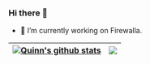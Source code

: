 ### Hi there 👋

<!--
**CoderQuinn/CoderQuinn** is a ✨ _special_ ✨ repository because its `README.md` (this file) appears on your GitHub profile.

Here are some ideas to get you started:

- 🔭 I’m currently working on ...
- 🌱 I’m currently learning ...
- 👯 I’m looking to collaborate on ...
- 🤔 I’m looking for help with ...
- 💬 Ask me about ...
- 📫 How to reach me: ...
- 😄 Pronouns: ...
- ⚡ Fun fact: ...
-->
- 🔭 I’m currently working on Firewalla.

| <a href="https://github.com/CoderQuinn/github-readme-stats"><img align="center" src="https://github-readme-stats.vercel.app/api?username=CoderQuinn&show_icons=true&include_all_commits=true&theme=buefy&hide_border=true" alt="Quinn's github stats" /></a> | <a href="https://github.com/CoderQuinn/github-readme-stats"><img align="center" src="https://github-readme-stats.vercel.app/api/top-langs/?username=CoderQuinn&layout=compact&theme=buefy&hide_border=true" /></a> |
| ------------- | ------------- |
